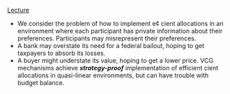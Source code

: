 

[Lecture](https://web.stanford.edu/~jdlevin/Econ%20285/Vickrey%20Auction.pdf)

* We consider the problem of how to implement e¢ cient allocations in
an environment where each participant has private information about
their preferences. Participants may misrepresent their preferences.
* A bank may overstate its need for a federal bailout, hoping to get
taxpayers to absorb its losses.
* A buyer might understate its value, hoping to get a lower price.
VCG mechanisms achieve __*strategy-proof*__ implementation of efficient cient
allocations in quasi-linear environments, but can have trouble with
budget balance.






